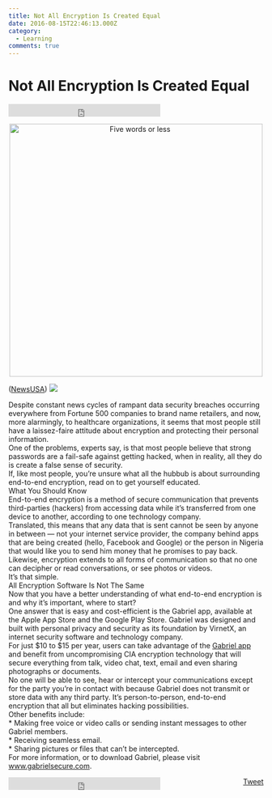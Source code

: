 ```yaml
---
title: Not All Encryption Is Created Equal
date: 2016-08-15T22:46:13.000Z
category:
  - Learning
comments: true
---
```



<h1>Not All Encryption Is Created Equal</h1>
<iframe src="https://www.facebook.com/plugins/like.php?href=https%3A%2F%2Fwww.copyrightfreecontent.com%2Fcomputers%2Fnot-all-encryption-is-created-equal-2%2F&layout=standard&show_faces=true&width=300&height=25&action=like&font=arial&colorscheme=light"  id="fbLikeIframe" name="fbLikeIframe"  scrolling="no" frameborder="0" allowTransparency="true"  class="fbLikeContainer"  style="border:none; overflow:hidden; width:300px; height:25px; display:inline;"  ></iframe>
<p style="text-align:center;">
<img class="category-img" src="https://ftper.newsusa.com/Thumbnail/EqualEncryption.jpg" alt="Five words or less" width="500" /><br>
</p>
(<a href="http://www.newsusa.com/">NewsUSA</a>)
<img src="https://trackit.newsusa.com/track.gif?id=35627"> 

<p>
    Despite constant news cycles of rampant data security breaches occurring everywhere from Fortune 500 companies to brand name retailers, and now, more alarmingly, to healthcare organizations, it seems that most people still have a laissez-faire attitude about encryption and protecting their personal information.<br />
	One of the problems, experts say, is that most people believe that strong passwords are a fail-safe against getting hacked, when in reality, all they do is create a false sense of security.<br />
	If, like most people, you’re unsure what all the hubbub is about surrounding end-to-end encryption, read on to get yourself educated.<br />
What You Should Know<br />
	End-to-end encryption is a method of secure communication that prevents third-parties (hackers) from accessing data while it’s transferred from one device to another, according to one technology company.<br />
	Translated, this means that any data that is sent cannot be seen by anyone in between — not your internet service provider, the company behind apps that are being created (hello, Facebook and Google) or the person in Nigeria that would like you to send him money that he promises to pay back. Likewise, encryption extends to all forms of communication so that no one can decipher or read conversations, or see photos or videos.<br />
	It’s that simple.<br />
All Encryption Software Is Not The Same<br />
	Now that you have a better understanding of what end-to-end encryption is and why it’s important, where to start?<br />
	One answer that is easy and cost-efficient is the Gabriel app, available at the Apple App Store and the Google Play Store. Gabriel was designed and built with personal privacy and security as its foundation by VirnetX, an internet security software and technology company.<br />
	For just $10 to $15 per year, users can take advantage of the <a href="http://www.gabrielsecure.com/">Gabriel app</a> and benefit from uncompromising CIA encryption technology that will secure everything from talk, video chat, text, email and even sharing photographs or documents.<br />
	No one will be able to see, hear or intercept your communications except for the party you’re in contact with because Gabriel does not transmit or store data with any third party. It’s person-to-person, end-to-end encryption that all but eliminates hacking possibilities.<br />
	Other benefits include:<br />
	* Making free voice or video calls or sending instant messages to other Gabriel members.<br />
	* Receiving seamless email.<br />
	* Sharing pictures or files that can’t be intercepted.<br />
	For more information, or to download Gabriel, please visit <a href="http://www.gabrielsecure.com/">www.gabrielsecure.com</a>. 
</p>

<div style="float: right; margin-left: 10px;"><a href="https://twitter.com/share" class="twitter-share-button" data-via="newsusaupdates" data-count="horizontal" data-url="https://www.copyrightfreecontent.com/computers/not-all-encryption-is-created-equal-2/">Tweet</a></div>
<iframe src="https://www.facebook.com/plugins/like.php?href=https%3A%2F%2Fwww.copyrightfreecontent.com%2Fcomputers%2Fnot-all-encryption-is-created-equal-2%2F&layout=standard&show_faces=true&width=300&height=25&action=like&font=arial&colorscheme=light"  id="fbLikeIframe" name="fbLikeIframe"  scrolling="no" frameborder="0" allowTransparency="true"  class="fbLikeContainer"  style="border:none; overflow:hidden; width:300px; height:25px; display:inline;"  ></iframe>
